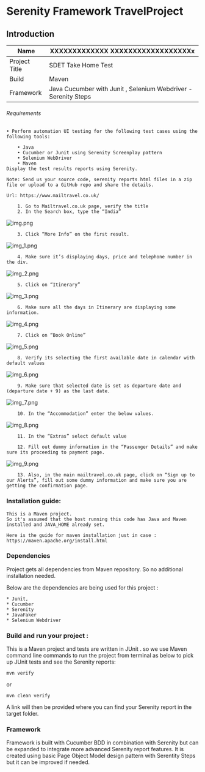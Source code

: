# Serenity Framework TravelProject
## Introduction

Name | XXXXXXXXXXXXX XXXXXXXXXXXXXXXXXXx
-----------------------|------------------------
Project Title | SDET Take Home Test
Build | Maven
Framework |Java Cucumber with Junit , Selenium Webdriver - Serenity Steps 

###### Requirements
    • Perform automation UI testing for the following test cases using the following tools:

        • Java
        • Cucumber or Junit using Serenity Screenplay pattern
        • Selenium WebDriver
        • Maven
    Display the test results reports using Serenity.

    Note: Send us your source code, serenity reports html files in a zip file or upload to a GitHub repo and share the details.

    Url: https://www.mailtravel.co.uk/

        1. Go to Mailtravel.co.uk page, verify the title
        2. In the Search box, type the “India”
![img.png](img.png)

        3. Click “More Info” on the first result.
![img_1.png](img_1.png)



        4. Make sure it’s displaying days, price and telephone number in the div. 

![img_2.png](img_2.png)

        5. Click on “Itinerary”
![img_3.png](img_3.png)


        6. Make sure all the days in Itinerary are displaying some information.
   ![img_4.png](img_4.png)           

        7. Click on “Book Online”
![img_5.png](img_5.png)

        8. Verify its selecting the first available date in calendar with default values
![img_6.png](img_6.png)
       
        9. Make sure that selected date is set as departure date and (departure date + 9) as the last date.
![img_7.png](img_7.png)

        10. In the “Accommodation” enter the below values.
![img_8.png](img_8.png)            

        11. In the “Extras” select default value

        12. Fill out dummy information in the “Passenger Details” and make sure its proceeding to payment page.
![img_9.png](img_9.png)

        13. Also, in the main mailtravel.co.uk page, click on “Sign up to our Alerts”, fill out some dummy information and make sure you are getting the confirmation page.


### Installation guide: 
    This is a Maven project. 
    So it's assumed that the host running this code has Java and Maven installed and JAVA_HOME already set. 

    Here is the guide for maven installation just in case : https://maven.apache.org/install.html

### Dependencies
Project gets all dependencies from Maven repository. So no additional installation needed.

Below are the dependencies are being used for this project :

    * Junit,
    * Cucumber
    * Serenity
    * JavaFaker
    * Selenium Webdriver
  

### Build and run your project : 
This is a Maven project and tests are written in JUnit . so we use Maven command line commands to run the project from terminal as below to pick up JUnit tests and see the Serenity reports:
````
mvn verify
````
or 
````
mvn clean verify
````

A link will then be provided where you can find your Serenity report in the target folder.
### Framework 
Framework is built with Cucumber BDD in combination with Serenity but can be expanded to integrate more advanced Serenity report features.  It is created using  basic Page Object Model design pattern with Serentity Steps but it can be improved if needed.
